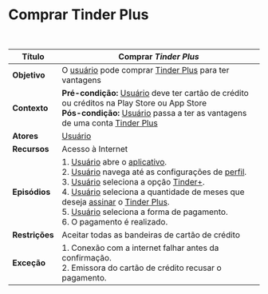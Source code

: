 # Comprar Tinder Plus

<br />

|Título|Comprar _Tinder Plus_|
|------|--------------------|
|**Objetivo**|O [usuário](/modelagem/lexicos#usuario) pode comprar [Tinder Plus](/modelagem/lexicos#plano-plus) para ter vantagens|
|**Contexto**|**Pré-condição:** [Usuário](/modelagem/lexicos#usuario) deve ter cartão de crédito ou créditos na Play Store ou App Store<br/>**Pós-condição:** [Usuário](/modelagem/lexicos#usuario) passa a ter as vantagens de uma conta [Tinder Plus](/modelagem/lexicos#plano-plus)|
|**Atores**|[Usuário](/modelagem/lexicos#usuario)|
|**Recursos**|Acesso à Internet|
|**Episódios**|1. [Usuário](/modelagem/lexicos#usuario) abre o [aplicativo](/modelagem/lexicos#tinder).<br/>2. [Usuário](/modelagem/lexicos#usuario) navega até as configurações de [perfil](/modelagem/lexicos#perfil).<br/>3. [Usuário](/modelagem/lexicos#usuario) seleciona a opção [Tinder+](/modelagem/lexicos#plano-plus).<br/>4. [Usuário](/modelagem/lexicos#usuario) seleciona a quantidade de meses que deseja [assinar](/modelagem/lexicos#assinar) o [Tinder Plus](/modelagem/lexicos#plano-plus).<br/>5. [Usuário](/modelagem/lexicos#usuario) seleciona a forma de pagamento.<br/>6. O pagamento é realizado.|
|**Restrições**| Aceitar todas as bandeiras de cartão de crédito|
|**Exceção**|1. Conexão com a internet falhar antes da confirmação.<br/>2. Emissora do cartão de crédito recusar o pagamento.|
